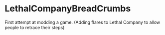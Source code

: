 # LethalCompanyBreadCrumbs
First attempt at modding a game. (Adding flares to Lethal Company to allow people to retrace their steps)
